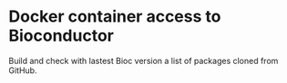 # Docker container access to Bioconductor 

Build and check with lastest Bioc version a list of packages cloned from GitHub.
